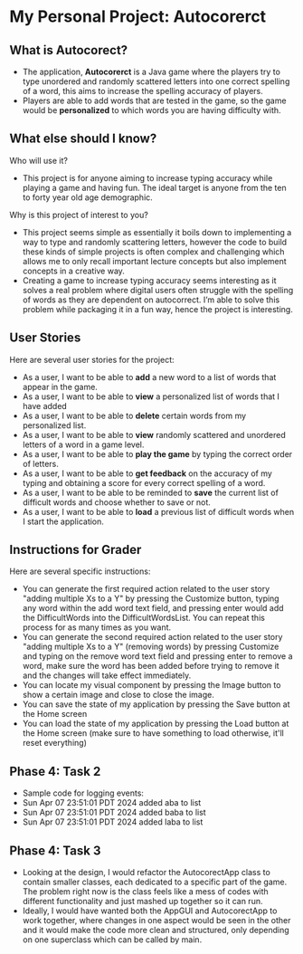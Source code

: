 # My Personal Project: Autocorerct

## What is Autocorect?

- The application, **Autocorerct** is a Java game where the players try to type unordered and randomly scattered letters into one correct spelling of a word, this aims to increase the spelling accuracy of players.
- Players are able to add words that are tested in the game, so the game would be **personalized** to which words you are having difficulty with.

## What else should I know?
Who will use it?
- This project is for anyone aiming to increase typing accuracy while playing a game and having fun. The ideal target is anyone from the ten to forty year old age demographic.


Why is this project of interest to you?
- This project seems simple as essentially it boils down to implementing a way to type and randomly scattering letters, however the code to build these kinds of simple projects is often complex and challenging which allows me to only recall important lecture concepts but also implement concepts in a creative way.
- Creating a game to increase typing accuracy seems interesting as it solves a real problem where digital users often struggle with the spelling of words as they are dependent on autocorrect. I’m able to solve this problem while packaging it in a fun way, hence the project is interesting. 

## User Stories
Here are several user stories for the project:
- As a user, I want to be able to **add** a new word to a list of words that appear in the game. 
- As a user, I want to be able to **view** a personalized list of words that I have added 
- As a user, I want to be able to **delete** certain words from my personalized list.
- As a user, I want to be able to **view** randomly scattered and unordered letters of a word in a game level. 
- As a user, I want to be able to **play the game** by typing the correct order of letters.
- As a user, I want to be able to **get feedback** on the accuracy of my typing and obtaining a score for every correct spelling of a word.
- As a user, I want to be able to be reminded to **save** the current list of difficult words and choose whether to save or not.
- As a user, I want to be able to **load** a previous list of difficult words when I start the application.

## Instructions for Grader
Here are several specific instructions:
- You can generate the first required action related to the user story "adding multiple Xs to a Y" by pressing the Customize button, typing any word within the add word text field,
 and pressing enter would add the DifficultWords into the DifficultWordsList. You can repeat this process for as many times as you want.
- You can generate the second required action related to the user story "adding multiple Xs to a Y" (removing words) by pressing Customize and typing on the remove word text field and pressing enter to remove a word, 
 make sure the word has been added before trying to remove it and the changes will take effect immediately.
- You can locate my visual component by pressing the Image button to show a certain image and close to close the image.
- You can save the state of my application by pressing the Save button at the Home screen
- You can load the state of my application by pressing the Load button at the Home screen (make sure to have something to load otherwise, it'll reset everything)

## Phase 4: Task 2
- Sample code for logging events:
-  Sun Apr 07 23:51:01 PDT 2024
  added aba to list 
-  Sun Apr 07 23:51:01 PDT 2024
  added baba to list
-  Sun Apr 07 23:51:01 PDT 2024
  added laba to list

## Phase 4: Task 3
- Looking at the design, I would refactor the AutocorectApp class to contain smaller classes, each dedicated to a specific part of the game. The problem right now is the class feels like a mess of codes with different functionality and just mashed up together so it can run.
- Ideally, I would have wanted both the AppGUI and AutocorectApp to work together, where changes in one aspect would be seen in the other and it would make the code more clean and structured, only depending on one superclass which can be called by main.